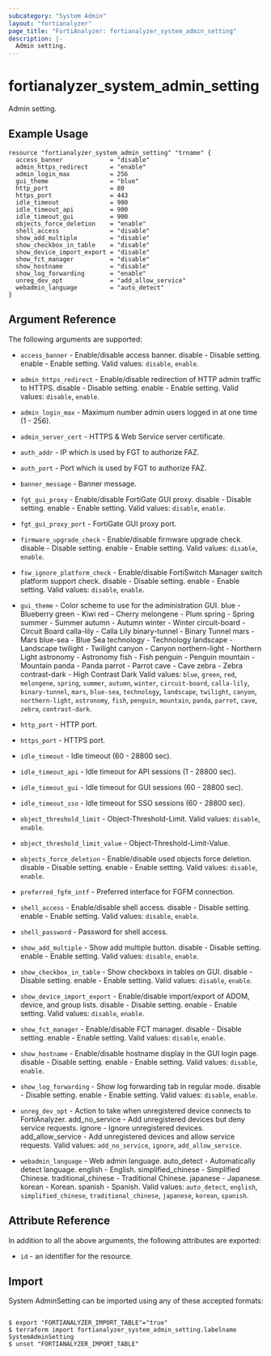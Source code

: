 ```yaml
---
subcategory: "System Admin"
layout: "fortianalyzer"
page_title: "FortiAnalyzer: fortianalyzer_system_admin_setting"
description: |-
  Admin setting.
---
```


# fortianalyzer_system_admin_setting
Admin setting.

## Example Usage

```hcl
resource "fortianalyzer_system_admin_setting" "trname" {
  access_banner             = "disable"
  admin_https_redirect      = "enable"
  admin_login_max           = 256
  gui_theme                 = "blue"
  http_port                 = 80
  https_port                = 443
  idle_timeout              = 900
  idle_timeout_api          = 900
  idle_timeout_gui          = 900
  objects_force_deletion    = "enable"
  shell_access              = "disable"
  show_add_multiple         = "disable"
  show_checkbox_in_table    = "disable"
  show_device_import_export = "disable"
  show_fct_manager          = "disable"
  show_hostname             = "disable"
  show_log_forwarding       = "enable"
  unreg_dev_opt             = "add_allow_service"
  webadmin_language         = "auto_detect"
}
```

## Argument Reference


The following arguments are supported:


* `access_banner` - Enable/disable access banner. disable - Disable setting. enable - Enable setting. Valid values: `disable`, `enable`.

* `admin_https_redirect` - Enable/disable redirection of HTTP admin traffic to HTTPS. disable - Disable setting. enable - Enable setting. Valid values: `disable`, `enable`.

* `admin_login_max` - Maximum number admin users logged in at one time (1 - 256).
* `admin_server_cert` - HTTPS & Web Service server certificate.
* `auth_addr` - IP which is used by FGT to authorize FAZ.
* `auth_port` - Port which is used by FGT to authorize FAZ.
* `banner_message` - Banner message.
* `fgt_gui_proxy` - Enable/disable FortiGate GUI proxy. disable - Disable setting. enable - Enable setting. Valid values: `disable`, `enable`.

* `fgt_gui_proxy_port` - FortiGate GUI proxy port.
* `firmware_upgrade_check` - Enable/disable firmware upgrade check. disable - Disable setting. enable - Enable setting. Valid values: `disable`, `enable`.

* `fsw_ignore_platform_check` - Enable/disable FortiSwitch Manager switch platform support check. disable - Disable setting. enable - Enable setting. Valid values: `disable`, `enable`.

* `gui_theme` - Color scheme to use for the administration GUI. blue - Blueberry green - Kiwi red - Cherry melongene - Plum spring - Spring summer - Summer autumn - Autumn winter - Winter circuit-board - Circuit Board calla-lily - Calla Lily binary-tunnel - Binary Tunnel mars - Mars blue-sea - Blue Sea technology - Technology landscape - Landscape twilight - Twilight canyon - Canyon northern-light - Northern Light astronomy - Astronomy fish - Fish penguin - Penguin mountain - Mountain panda - Panda parrot - Parrot cave - Cave zebra - Zebra contrast-dark - High Contrast Dark Valid values: `blue`, `green`, `red`, `melongene`, `spring`, `summer`, `autumn`, `winter`, `circuit-board`, `calla-lily`, `binary-tunnel`, `mars`, `blue-sea`, `technology`, `landscape`, `twilight`, `canyon`, `northern-light`, `astronomy`, `fish`, `penguin`, `mountain`, `panda`, `parrot`, `cave`, `zebra`, `contrast-dark`.

* `http_port` - HTTP port.
* `https_port` - HTTPS port.
* `idle_timeout` - Idle timeout (60 - 28800 sec).
* `idle_timeout_api` - Idle timeout for API sessions (1 - 28800 sec).
* `idle_timeout_gui` - Idle timeout for GUI sessions (60 - 28800 sec).
* `idle_timeout_sso` - Idle timeout for SSO sessions (60 - 28800 sec).
* `object_threshold_limit` - Object-Threshold-Limit. Valid values: `disable`, `enable`.

* `object_threshold_limit_value` - Object-Threshold-Limit-Value.
* `objects_force_deletion` - Enable/disable used objects force deletion. disable - Disable setting. enable - Enable setting. Valid values: `disable`, `enable`.

* `preferred_fgfm_intf` - Preferred interface for FGFM connection.
* `shell_access` - Enable/disable shell access. disable - Disable setting. enable - Enable setting. Valid values: `disable`, `enable`.

* `shell_password` - Password for shell access.
* `show_add_multiple` - Show add multiple button. disable - Disable setting. enable - Enable setting. Valid values: `disable`, `enable`.

* `show_checkbox_in_table` - Show checkboxs in tables on GUI. disable - Disable setting. enable - Enable setting. Valid values: `disable`, `enable`.

* `show_device_import_export` - Enable/disable import/export of ADOM, device, and group lists. disable - Disable setting. enable - Enable setting. Valid values: `disable`, `enable`.

* `show_fct_manager` - Enable/disable FCT manager. disable - Disable setting. enable - Enable setting. Valid values: `disable`, `enable`.

* `show_hostname` - Enable/disable hostname display in the GUI login page. disable - Disable setting. enable - Enable setting. Valid values: `disable`, `enable`.

* `show_log_forwarding` - Show log forwarding tab in regular mode. disable - Disable setting. enable - Enable setting. Valid values: `disable`, `enable`.

* `unreg_dev_opt` - Action to take when unregistered device connects to FortiAnalyzer. add_no_service - Add unregistered devices but deny service requests. ignore - Ignore unregistered devices. add_allow_service - Add unregistered devices and allow service requests. Valid values: `add_no_service`, `ignore`, `add_allow_service`.

* `webadmin_language` - Web admin language. auto_detect - Automatically detect language. english - English. simplified_chinese - Simplified Chinese. traditional_chinese - Traditional Chinese. japanese - Japanese. korean - Korean. spanish - Spanish. Valid values: `auto_detect`, `english`, `simplified_chinese`, `traditional_chinese`, `japanese`, `korean`, `spanish`.



## Attribute Reference

In addition to all the above arguments, the following attributes are exported:
* `id` - an identifier for the resource.

## Import

System AdminSetting can be imported using any of these accepted formats:
```

$ export "FORTIANALYZER_IMPORT_TABLE"="true"
$ terraform import fortianalyzer_system_admin_setting.labelname SystemAdminSetting
$ unset "FORTIANALYZER_IMPORT_TABLE"
```

